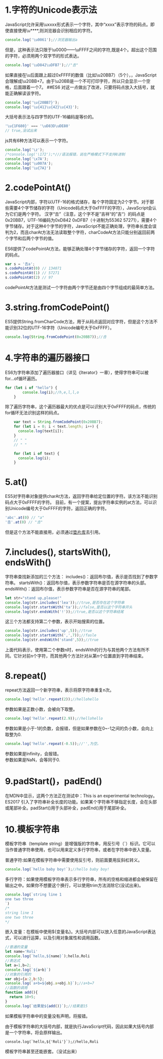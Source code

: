 1.字符的Unicode表示法
==========================
JavaScript允许采用\uxxxx形式表示一个字符，其中“xxxx”表示字符的码点。即使直接使用\u****,则浏览器会识别相应的字符。
```javascript
console.log('\u0061');//浏览器输出a
```
但是，这种表示法只限于\u0000——\uFFFF之间的字符,既是4个。超出这个范围的字符，必须用两个双字节的形式表达。
```javascript
console.log('\uD842\uDFB7');//"𠮷"
```
如果直接在\u后面跟上超过0xFFFF的数值（比如\u20BB7）（5个），，JavaScript会理解成\u20BB+7。由于\u20BB是一个不可打印字符，所以只会显示一个空格，后面跟着一个7。
##ES6 对这一点做出了改进，只要将码点放入大括号，就能正确解读该字符。
```javascript
console.log('\u{20BB7}');
console.log('\u{41}\u{42}\u{43}');
```
大括号表示法与四字节的UTF-16编码是等价的。
```javascript
'\u{1F680}' === '\uD83D\uDE80'
// true,没试出来
```
js共有6种方法可以表示一个字符。
```javascript
console.log('\z');
/*console.log('\172');*///语法报错，说在严格模式下不支持8进制
console.log('\x7A');
console.log('\u007A');
console.log('\u{7A}')
```
2.codePointAt()
===========================
JavaScript内部，字符以UTF-16的格式储存，每个字符固定为2个字节。对于那些需要4个字节储存的字符（Unicode码点大于0xFFFF的字符），JavaScript会认为它们是两个字符。
汉字“𠮷”（注意，这个字不是”吉祥“的”吉“）的码点是0x20BB7，UTF-16编码为0xD842 0xDFB7（十进制为55362 57271），需要4个字节储存。对于这种4个字节的字符，JavaScript不能正确处理，字符串长度会误判为2，而且charAt方法无法读取整个字符，charCodeAt方法只能分别返回前两个字节和后两个字节的值。

ES6提供了codePointAt方法，能够正确处理4个字节储存的字符，返回一个字符的码点。
```javascript
var s = '𠮷a';
s.codePointAt(0) // 134071
s.codePointAt(1) // 57271
s.codePointAt(2) // 97
```
codePointAt方法是测试一个字符由两个字节还是由四个字节组成的最简单方法。

3.string.fromCodePoint()
===========================
ES5提供String.fromCharCode方法，用于从码点返回对应字符，但是这个方法不能识别32位的UTF-16字符（Unicode编号大于0xFFFF）。
```javascript
console.log(String.fromCodePoint(0x20BB7));//𠮷
```
4.字符串的遍历器接口
===================================
ES6为字符串添加了遍历器接口（详见《Iterator》一章），使得字符串可以被for...of循环遍历。
```javascript
for (let i of "hello") {
  		console.log(i);//h,e,l,l,o
  	}
 ```
 除了遍历字符串，这个遍历器最大的优点是可以识别大于0xFFFF的码点，传统的for循环无法识别这样的码点。
```javascript
  	var text = String.fromCodePoint(0x20BB7);
    for (let i = 0; i < text.length; i++) {
      console.log(text[i]);
    }
    // " "
    // " "

    for (let i of text) {
      console.log(i);
    }
```
5.at()
========================
ES5对字符串对象提供charAt方法，返回字符串给定位置的字符。该方法不能识别码点大于0xFFFF的字符。
目前，有一个提案，提出字符串实例的at方法，可以识别Unicode编号大于0xFFFF的字符，返回正确的字符。
```javascript
'abc'.at(0) // "a"
'𠮷'.at(0) // "𠮷"
```
但是这个方法不能直接用，必须通过<a href="https://github.com/es-shims/String.prototype.at">垫片库</a>去引用。

7.includes(), startsWith(), endsWith()
============================================

字符串查找新添加的三个方法：
includes()：返回布尔值，表示是否找到了参数字符串。
startsWith()：返回布尔值，表示参数字符串是否在源字符串的头部。
endsWith()：返回布尔值，表示参数字符串是否在源字符串的尾部。
```javascript
let str="stand up,please!"
console.log(str.includes('lea'));//true,是否存在这个字符串
console.log(str.startsWith('ta'));//false,是否以这个字符串开头
console.log(str.endsWith('!'));//true,是否以这个字符串结尾
```
这三个方法都支持第二个参数，表示开始搜索的位置。
```javascript
console.log(str.includes('up',5));//true
console.log(str.startsWith(',',7));//fasle
console.log(str.endsWith('stand',5));//true
```
上面代码表示，使用第二个参数n时，endsWith的行为与其他两个方法有所不同。它针对前n个字符，而其他两个方法针对从第n个位置直到字符串结束。

8.repeat()
==========================
repeat方法返回一个新字符串，表示将原字符串重复n次。
```javascript
console.log('hello'.repeat(2));//hellohello
```
参数如果是正数小数，会被向下取整。
```javascript
console.log('hello'.repeat(2.9));//hellohello
``` 
参数如果是小于-1的负数，会报错，但是如果参数在0~-1之间的负小数，会向上取整为0.
```javascript
console.log('hello'.repeat(-0.5));//'',为空。
``` 
参数如果是Infinity，会报错。  
参数如果是NaN，会等同于0.

9.padStart()，padEnd()
=================================

在MDN中显示，这两个方法正在测试中：This is an experimental technology。
ES2017 引入了字符串补全长度的功能。如果某个字符串不够指定长度，会在头部或尾部补全。padStart()用于头部补全，padEnd()用于尾部补全。

10.模板字符串
======================================
模板字符串（template string）是增强版的字符串，用反引号（`）标识。它可以当作普通字符串使用，也可以用来定义多行字符串，或者在字符串中嵌入变量。

普通字符:如果在模板字符串中需要使用反引号，则前面要用反斜杠转义。
```javascript
console.log(`hello baby boy!`);//hello baby boy!
```
多行字符：如果使用模板字符串表示多行字符串，所有的空格和缩进都会被保留在输出之中。如果你不想要这个换行，可以使用trim方法消除它(没试出来)。
```javascript
console.log(`string line 1
one two three	
`)
/*
string line 1
one two three	
*/

```
嵌入变量：在模板中使用${变量名}。大括号内部可以放入任意的JavaScript表达式，可以进行运算，以及引用对象属性和调用函数。
```javascript
//普通的变量
let name='Roli'
console.log(`hello,${name}`);hello,Roli
//表达式
let a=1,b=2;
console.log(`${a+b}`)
//对象的引用的
var obj={a:2,b:5};
console.log(`a+b=${obj.a+obj.b}`);//a+b=7
//函数的调用
function add(){
  return 10+5;
}
console.log(`结果是${add()}`);//结果是15
```
如果模板字符串中的变量没有声明，将报错。

由于模板字符串的大括号内部，就是执行JavaScript代码，因此如果大括号内部是一个字符串，将会原样输出。
```jjavascript
console.log(`hello,${'Roli'}`);//hello,Roli
```
模板字符串甚至还能嵌套。（没试出来）










